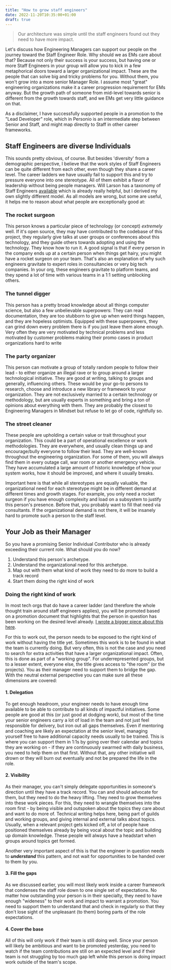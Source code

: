 ```yaml
---
title: "How to grow staff engineers"
date: 2022-11-20T10:35:00+01:00
draft: true
---
```


> Our architecture was simple until the staff engineers found out they need to have more impact.

Let's discuss how Engineering Managers can support our people on the journey toward the Staff Engineer Role. Why should we as EMs care about that? Because not only their success is your success, but having one or more Staff Engineers in your group will allow you to kick in a few metaphorical doors toward a larger organizational impact. These are the people that can solve big and tricky problems for you. Without them, you won't grow into a more senior Manager Role. I assume most "great" engineering organizations make it a career progression requirement for EMs anyway. But the growth path of someone from mid-level towards senior is different from the growth towards staff, and we EMs get very little guidance on that.

As a disclaimer, I have successfully supported people in a promotion to the "Lead Developer" role, which in Personio is an intermediate step between Senior and Staff, and might map directly to Staff in other career frameworks. 

## Staff Engineers are diverse Individuals 
This sounds pretty obvious, of course. But besides 'diversity' from a demographic perspective, I believe that the work styles of Staff Engineers can be quite different from each other, even though they share a career level. The career ladders we have usually fail to support this and try to pressure everyone into one stereotype. All of them exhibit a flavor of leadership without being people managers. Will Larson has a taxonomy of Staff Engineers [available](https://staffeng.com/guides/staff-archetypes) which is already really helpful, but I derived my own slightly different model. As all models are wrong, but some are useful, it helps me to reason about what people are exceptionally good at:

### The rocket surgeon
This person knows a particular piece of technology (or concept) *extremely* well. If it's open source, they may have contributed to the codebase of this project, they regularly give talks at user groups or conferences about this technology, and they guide others towards adopting and using the technology. They know how to run it. A good signal is that if every person in the company ends up at a certain person when things get hairy, you might have a rocket surgeon on your team. That's also an explanation of why such engineers gravitate to expert roles in consultancies or very big tech companies. In your org, these engineers gravitate to platform teams, and they spend a lot of time with various teams in a 1:1 setting unblocking others.

### The tunnel digger
This person has a pretty broad knowledge about all things computer science, but also a few unbelievable superpowers: They can read documentation, they are too stubborn to give up when weird things happen, and they are hopeless optimists. Equipped with these superpowers, they can grind down every problem there is if you just leave them alone enough. Very often they are very motivated by technical problems and less motivated by customer problems making their promo cases in product organizations hard to write

### The party organizer

This person can motivate a group of totally random people to follow their lead - to either organize an illegal rave or to group around a larger technological initiative. They are good at writing, talking to groups and generally, influencing others. These would be your go-to persons to research, choose and introduce a new library or framework to your organization. They are not exclusively married to a certain technology or methodology, but are usually experts in something and bring a ton of opinions about everything with them. They are probably the closest to Engineering Managers in Mindset but refuse to let go of code, rightfully so.

### The street cleaner
These people are upholding a certain value or trait throughout your organization. This could be a part of operational excellence or work methodologies. They are everywhere, and usually clean things up and encourage/bully everyone to follow their lead. They are well-known throughout the engineering organization. For some of them, you will always find them in every outage call, war room or another emergency vehicle. They have accumulated a large amount of historic knowledge of how your system works, how it should be improved, and where it usually breaks.

Important here is that while all stereotypes are equally valuable, the organizational need for each stereotype might be in different demand at different times and growth stages. For example, you only need a rocket surgeon if you have enough complexity and load on a subsystem to justify this person's presence. Before that, you probably want to fill that need via consultants.  If the organizational demand is not there, it will be insanely hard to promote such a person to the staff level.

## Your Job as their Manager
So you have a promising Senior Individual Contributor who is already exceeding their current role. What should you do now?

1. Understand this person's archetype.
2. Understand the organizational need for this archetype.
3. Map out with them what kind of work they need to do more to build a track record
4. Start them doing the right kind of work

### Doing the right kind of work
In most tech orgs that do have a career ladder (and therefore the whole thought train around staff engineers applies), you will be promoted based on a promotion document that highlights that the person in question has been working on the desired level already. [I wrote a bigger piece about this here](https://medium.com/inside-personio/how-do-i-get-promoted-as-an-engineer-at-personio-8df0c798ee5d). 

For this to work out, the person needs to be exposed to the right kind of work without having the title yet. Sometimes this work is to be found in what the team is currently doing. But very often, this is not the case and you need to search for extra activities that have a larger organizational impact. Often, this is done as part of a "working group". For underrepresented groups, but to a lesser extent, everyone else, the title gives access to "the room" (or the projects). You as their manager need to support them to bridge the gap. With the neutral external perspective you can make sure all these dimensions are covered:


#### 1. Delegation
To get enough headroom, your engineer needs to have enough time available to be able to contribute to all kinds of impactful initiatives. Some people are good at this (or just good at dodging work), but most of the time your senior engineers carry a lot of load in the team and not just feel responsible for delivery, but iron out all gaps themselves. Even if mentoring and coaching are likely an expectation at the senior level, managing yourself free to have additional capacity needs usually to be trained. This is where you can support them in 1:1s by going over their calendar and topics they are working on - if they are continuously swarmed with daily business, you need to help them on that first. Without that, any other initiative will drown or they will burn out eventually and not be prepared the life in the role. 

#### 2. Visibility
As their manager, you can't simply delegate opportunities in someone's direction until they have a track record. You can and should advocate for them, but they need to do the heavy lifting. They need to grow themselves into these work pieces. For this, they need to wrangle themselves into the room first - by being visible and outspoken about the topics they care about and want to do more of. Technical writing helps here, being part of guilds and working groups, and giving internal and external talks about topics. Usually, when a relevant project gets kicked off, a lot of people have positioned themselves already by being vocal about the topic and building up domain knowledge. These people will always have a headstart when groups around topics get formed. 

Another very important aspect of this is that the engineer in question needs to ***understand*** this pattern, and not wait for opportunities to be handed over to them by you. 

#### 3. Fill the gaps
As we discussed earlier, you will most likely work inside a career framework that condenses the staff role down to one single set of expectations. No matter how outstanding your person is in their specialty, they need to have enough "wideness" to their work and impact to warrant a promotion. You need to support them to understand that and check in regularly so that they don't lose sight of the unpleasant (to them) boring parts of the role expectations.

#### 4. Cover the base 
All of this will only work if their team is still doing well. Since your person will likely be ambitious and want to be promoted yesterday, you need to watch if the team contributions are still on an expected level and if their team is not struggling by too much gap left while this person is doing impact work outside of the team's scope.

